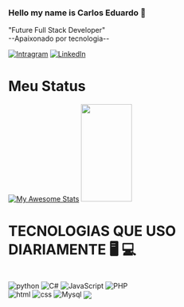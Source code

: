  ### Hello my name is Carlos Eduardo 👋
  "Future Full Stack Developer"<br>
 --Apaixonado por tecnologia--

[![Intragram](https://img.shields.io/badge/Instagram-E4405F?style=for-the-badge&logo=instagram&logoColor=white)](https://www.instagram.com/eduardo.dev21/)
[![LinkedIn](https://img.shields.io/badge/LinkedIn-0077B5?style=for-the-badge&logo=linkedin&logoColor=white
)](https://www.linkedin.com/in/carlos-eduardo-de-sousa-fernandes-80b00426b/)

<h1>Meu Status</h1>

[![My Awesome Stats](https://awesome-github-stats.azurewebsites.net/user-stats/eduardodevsousa21?cardType=github&theme=github-dark&preferLogin=false&Background=000000&Text=FFFFFFCC&Title=008FFFE1&Border=0A10FF&Ring=0A10FF)](https://git.io/awesome-stats-card)
 <img width="45%" height="195px" src="https://github-readme-stats.vercel.app/api/top-langs/?username=eduardodevsousa21&layout=compact&hide_border=false&border_color=0A10FF&title_color=008FFFE1&text_color=FAFAFA&bg_color=000000" />


<h1>TECNOLOGIAS QUE USO DIARIAMENTE 🖥️ 💻 </h1>
<div style="display: inline-block;"><br>
    <img alt="python" src="https://img.shields.io/badge/Python-3776AB?style=for-the-badge&logo=python&logoColor=white" >
    <img alt="C#" src="https://img.shields.io/badge/C%23-239120?style=for-the-badge&logo=c-sharp&logoColor=white" >
    <img alt="JavaScript" src="https://img.shields.io/badge/JavaScript-F7DF1E?style=for-the-badge&logo=javascript&logoColor=black" >
    <img alt="PHP" src="https://img.shields.io/badge/PHP-777BB4?style=for-the-badge&logo=php&logoColor=white" ><br>
    <img alt="html" src="https://img.shields.io/badge/HTML5-E34F26?style=for-the-badge&logo=html5&logoColor=white" >
    <img alt="css" src="https://img.shields.io/badge/CSS3-1572B6?style=for-the-badge&logo=css3&logoColor=white" >
    <img alt="Mysql" src="https://img.shields.io/badge/MySQL-00000F?style=for-the-badge&logo=mysql&logoColor=white" >
    <img align="center" src="https://github-readme-activity-graph.vercel.app/graph?username=eduardodevsousa21&point=008FFFE1&area_color=C77DFF&color=ffffff&custom_title=Carlos%20Eduardo%20Contribution%20Graph&line=0A10FFFF&bg_color=0d1117&hide_border=true&area=true)" />

   
</div>


